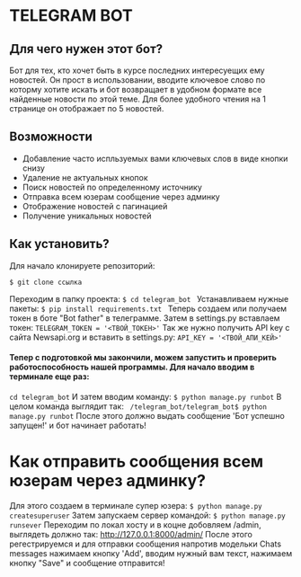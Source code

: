 # TELEGRAM BOT

## Для чего нужен этот бот?

Бот для тех, кто хочет быть в курсе последних интересуещих ему новостей. Он прост в использовании, вводите ключевое слово по которму хотите искать и бот возвращает в удобном формате все найденные новости по этой теме. Для более удобного чтения на 1 странице он отображает по 5 новостей.

## Возможности
 * Добавление часто испльзуемых вами ключевых слов в виде кнопки снизу
 * Удаление не актуальных кнопок
 * Поиск новостей по определенному источнику
 * Отправка всем юзерам сообщение через админку
 * Отображение новостей с пагинацией
 * Получение уникальных новостей
 
## Как установить?
Для начало клонируете репозиторий:

```$ git clone ссылка ```

Переходим в папку проекта: 
```$ cd telegram_bot ```
Устанавливаем нужные пакеты:
```$ pip install requirements.txt ```
Теперь создаем или получаем токен в боте "Bot father" в телеграмме.
Затем в settings.py вставлаем токен:
``` TELEGRAM_TOKEN = '<ТВОЙ_ТОКЕН>' ```
Так же нужно получить АPI key с сайта Newsapi.org и вставить в settings.py:
``` API_KEY = '<ТВОЙ_АПИ_КЕЙ>' ```


#### Тепер с подготовкой мы закончили, можем запустить и проверить работоспособность нашей программы. Для начало вводим в терминале еще раз:
``` cd telegram_bot ```
И затем вводим команду:
``` $ python manage.py runbot ```
В целом команда выглядит так:
``` /telegram_bot/telegram_bot$ python manage.py runbot```
После этого должно выдать сообщение 'Бот успешно запущен!' и бот начинает работать!

# Как отправить сообщения всем юзерам через админку?

Для этого создаем в терминале супер юзера:
``` $ python manage.py createsuperuser ```
Затем запускаем сервер командой:
``` $ python manage.py runsever ```
Переходим по локал хосту и в коцне добовляем /admin, выглядеть должно так:
http://127.0.0.1:8000/admin/
После этого регестрируемся и для отправки сообщения напротив модельки Chats messages нажимаем кнопку 'Add', вводим нужный вам текст, нажимаем кнопку "Save" и сообщение отправится!
